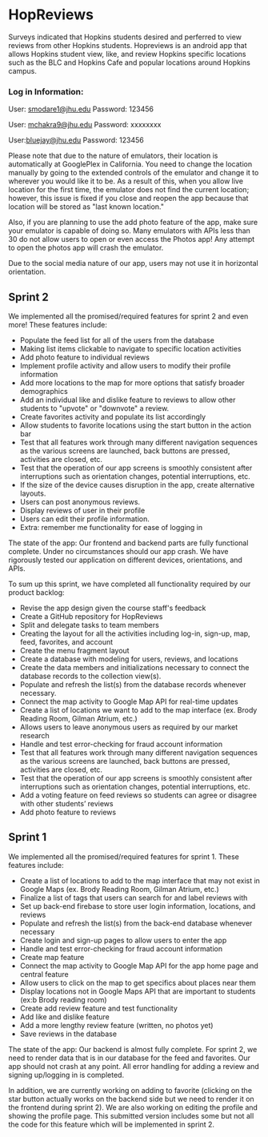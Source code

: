 # HopReviews

Surveys indicated that Hopkins students desired and perferred to view reviews from other Hopkins students. Hopreviews is an android app that allows Hopkins student view, like, and review Hopkins specific locations such as the BLC and Hopkins Cafe and popular locations around Hopkins campus. 

### Log in Information:

User: smodare1@jhu.edu Password: 123456

User: mchakra9@jhu.edu Password: xxxxxxxx

User:bluejay@jhu.edu Password: 123456



Please note that due to the nature of emulators, their location is automatically 
at GooglePlex in California. You need to change the location manually by going to
the extended controls of the emulator and change it to wherever you would like it to be.
As a result of this, when you allow live location for the first time, the emulator
does not find the current location; however, this issue is fixed if you close and reopen the
app because that location will be stored as "last known location."

Also, if you are planning to use the add photo feature of the app, make sure your
emulator is capable of doing so. Many emulators with APIs less than 30 do not allow
users to open or even access the Photos app! Any attempt to open the photos app will
crash the emulator.

Due to the social media nature of our app, users may not use it in horizontal orientation.

## Sprint 2
We implemented all the promised/required features for sprint 2 and even more! These features include:
- Populate the feed list for all of the users from the database
- Making list items clickable to navigate to specific location activities
- Add photo feature to individual reviews
- Implement profile activity and allow users to modify their profile information
- Add more locations to the map for more options that satisfy broader demographics
- Add an individual like and dislike feature to reviews to allow other students to "upvote" or "downvote" a review. 
- Create favorites activity and populate its list accordingly
- Allow students to favorite locations using the start button in the action bar
- Test that all features work through many different navigation sequences as the various screens are launched, back buttons are pressed, activities are closed, etc.
- Test that the operation of our app screens is smoothly consistent after interruptions such as orientation changes, potential interruptions, etc.
- If the size of the device causes disruption in the app, create alternative layouts.
- Users can post anonymous reviews.
- Display reviews of user in their profile
- Users can edit their profile information. 
- Extra: remember me functionality for ease of logging in

The state of the app: Our frontend and backend parts are fully functional complete. Under no
circumstances should our app crash. We have rigorously tested our application on different
devices, orientations, and APIs. 

To sum up this sprint, we have completed all functionality required by our product backlog:
- Revise the app design given the course staff's feedback
- Create a GitHub repository for HopReviews
- Split and delegate tasks to team members
- Creating the layout for all the activities including log-in, sign-up, map, feed, favorites, and account
- Create the menu fragment layout
- Create a database with modeling for users, reviews, and locations
- Create the data members and initializations necessary to connect the database records to the collection view(s).
- Populate and refresh the list(s) from the database records whenever necessary.
- Connect the map activity to Google Map API for real-time updates
- Create a list of locations we want to add to the map interface (ex. Brody Reading Room, Gilman Atrium, etc.)
- Allows users to leave anonymous users as required by our market research
- Handle and test error-checking for fraud account information
- Test that all features work through many different navigation sequences as the various screens are launched, back buttons are pressed, activities are closed, etc.
- Test that the operation of our app screens is smoothly consistent after interruptions such as orientation changes, potential interruptions, etc.
- Add a voting feature on feed reviews so students can agree or disagree with other students’ reviews
- Add photo feature to reviews



## Sprint 1

We implemented all the promised/required features for sprint 1. These features include:
- Create a list of locations to add to the map interface that may not exist in Google Maps (ex. Brody Reading Room, Gilman Atrium, etc.)
- Finalize a list of tags that users can search for and label reviews with
- Set up back-end firebase to store user login information, locations, and reviews
- Populate and refresh the list(s) from the back-end database whenever necessary
- Create login and sign-up pages to allow users to enter the app
- Handle and test error-checking for fraud account information
 - Create map feature
- Connect the map activity to Google Map API for the app home page and central feature
- Allow users to click on the map to get specifics about places near them
- Display locations not in Google Maps API that are important to students (ex:b Brody reading room)
- Create add review feature and test functionality
- Add like and dislike feature
- Add a more lengthy review feature (written, no photos yet)
- Save reviews in the database

The state of the app: Our backend is almost fully complete. For sprint 2, we need to render
data that is in our database for the feed and favorites. Our app should not crash at any point.
All error handling for adding a review and signing up/logging in is completed.

In addition, we are currently working on adding to favorite (clicking on the star button
actually works on the backend side but we need to render it on the frontend during sprint 2).
We are also working on editing the profile and showing the profile page. This submitted version
includes some but not all the code for this feature which will be implemented in sprint 2.
